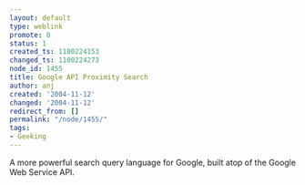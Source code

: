 ```yaml
---
layout: default
type: weblink
promote: 0
status: 1
created_ts: 1100224153
changed_ts: 1100224273
node_id: 1455
title: Google API Proximity Search
author: anj
created: '2004-11-12'
changed: '2004-11-12'
redirect_from: []
permalink: "/node/1455/"
tags:
- Geeking
---
```

A more powerful search query language for Google, built atop of the Google Web Service API.
